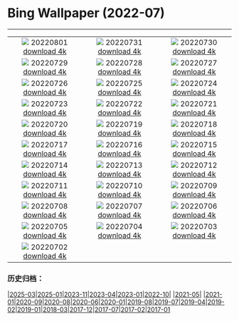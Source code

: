 # Bing Wallpaper (2022-07)
**************
| | | |
| :----: | :----: | :----: |
| ![](https://www.bing.com/th?id=OHR.LavaTube_JA-JP6207064474_1920x1080.jpg) 20220801 [download 4k](https://www.bing.com/th?id=OHR.LavaTube_JA-JP6207064474_UHD.jpg) | ![](https://www.bing.com/th?id=OHR.NoctilucentClouds_JA-JP9025198209_1920x1080.jpg) 20220731 [download 4k](https://www.bing.com/th?id=OHR.NoctilucentClouds_JA-JP9025198209_UHD.jpg) | ![](https://www.bing.com/th?id=OHR.FiordlandRainforest_JA-JP5905078657_1920x1080.jpg) 20220730 [download 4k](https://www.bing.com/th?id=OHR.FiordlandRainforest_JA-JP5905078657_UHD.jpg) |
| ![](https://www.bing.com/th?id=OHR.FourTigresses_JA-JP4916846920_1920x1080.jpg) 20220729 [download 4k](https://www.bing.com/th?id=OHR.FourTigresses_JA-JP4916846920_UHD.jpg) | ![](https://www.bing.com/th?id=OHR.LongsPeak_JA-JP5769935793_1920x1080.jpg) 20220728 [download 4k](https://www.bing.com/th?id=OHR.LongsPeak_JA-JP5769935793_UHD.jpg) | ![](https://www.bing.com/th?id=OHR.NabateanTomb_JA-JP6117554493_1920x1080.jpg) 20220727 [download 4k](https://www.bing.com/th?id=OHR.NabateanTomb_JA-JP6117554493_UHD.jpg) |
| ![](https://www.bing.com/th?id=OHR.MangroveDay_JA-JP5848497715_1920x1080.jpg) 20220726 [download 4k](https://www.bing.com/th?id=OHR.MangroveDay_JA-JP5848497715_UHD.jpg) | ![](https://www.bing.com/th?id=OHR.MGRBrighton_JA-JP6057857320_1920x1080.jpg) 20220725 [download 4k](https://www.bing.com/th?id=OHR.MGRBrighton_JA-JP6057857320_UHD.jpg) | ![](https://www.bing.com/th?id=OHR.AmeliaEarhart_JA-JP6227711829_1920x1080.jpg) 20220724 [download 4k](https://www.bing.com/th?id=OHR.AmeliaEarhart_JA-JP6227711829_UHD.jpg) |
| ![](https://www.bing.com/th?id=OHR.Marine2022_JA-JP5885363706_1920x1080.jpg) 20220723 [download 4k](https://www.bing.com/th?id=OHR.Marine2022_JA-JP5885363706_UHD.jpg) | ![](https://www.bing.com/th?id=OHR.SGIMontenegro_JA-JP5996525545_1920x1080.jpg) 20220722 [download 4k](https://www.bing.com/th?id=OHR.SGIMontenegro_JA-JP5996525545_UHD.jpg) | ![](https://www.bing.com/th?id=OHR.AbbeyGardens_JA-JP6027741904_1920x1080.jpg) 20220721 [download 4k](https://www.bing.com/th?id=OHR.AbbeyGardens_JA-JP6027741904_UHD.jpg) |
| ![](https://www.bing.com/th?id=OHR.MoonPhases_JA-JP6461920698_1920x1080.jpg) 20220720 [download 4k](https://www.bing.com/th?id=OHR.MoonPhases_JA-JP6461920698_UHD.jpg) | ![](https://www.bing.com/th?id=OHR.FraueninselChiemsee_JA-JP6187258769_1920x1080.jpg) 20220719 [download 4k](https://www.bing.com/th?id=OHR.FraueninselChiemsee_JA-JP6187258769_UHD.jpg) | ![](https://www.bing.com/th?id=OHR.OmijimaIsland_JA-JP6290388173_1920x1080.jpg) 20220718 [download 4k](https://www.bing.com/th?id=OHR.OmijimaIsland_JA-JP6290388173_UHD.jpg) |
| ![](https://www.bing.com/th?id=OHR.CoyoteButtes_JA-JP6148976846_1920x1080.jpg) 20220717 [download 4k](https://www.bing.com/th?id=OHR.CoyoteButtes_JA-JP6148976846_UHD.jpg) | ![](https://www.bing.com/th?id=OHR.AmericanGoldfinch_JA-JP6087714657_1920x1080.jpg) 20220716 [download 4k](https://www.bing.com/th?id=OHR.AmericanGoldfinch_JA-JP6087714657_UHD.jpg) | ![](https://www.bing.com/th?id=OHR.Arrone_JA-JP5086425907_1920x1080.jpg) 20220715 [download 4k](https://www.bing.com/th?id=OHR.Arrone_JA-JP5086425907_UHD.jpg) |
| ![](https://www.bing.com/th?id=OHR.Himawari2022_JA-JP2030278950_1920x1080.jpg) 20220714 [download 4k](https://www.bing.com/th?id=OHR.Himawari2022_JA-JP2030278950_UHD.jpg) | ![](https://www.bing.com/th?id=OHR.BasaltGiants_JA-JP1991295245_1920x1080.jpg) 20220713 [download 4k](https://www.bing.com/th?id=OHR.BasaltGiants_JA-JP1991295245_UHD.jpg) | ![](https://www.bing.com/th?id=OHR.HecetaHead_JA-JP2098745084_1920x1080.jpg) 20220712 [download 4k](https://www.bing.com/th?id=OHR.HecetaHead_JA-JP2098745084_UHD.jpg) |
| ![](https://www.bing.com/th?id=OHR.BarcelonaPop_JA-JP1555668072_1920x1080.jpg) 20220711 [download 4k](https://www.bing.com/th?id=OHR.BarcelonaPop_JA-JP1555668072_UHD.jpg) | ![](https://www.bing.com/th?id=OHR.OludenizTurkey_JA-JP1393476084_1920x1080.jpg) 20220710 [download 4k](https://www.bing.com/th?id=OHR.OludenizTurkey_JA-JP1393476084_UHD.jpg) | ![](https://www.bing.com/th?id=OHR.PortAventura_JA-JP0720127309_1920x1080.jpg) 20220709 [download 4k](https://www.bing.com/th?id=OHR.PortAventura_JA-JP0720127309_UHD.jpg) |
| ![](https://www.bing.com/th?id=OHR.DolomitesMW_JA-JP0311811779_1920x1080.jpg) 20220708 [download 4k](https://www.bing.com/th?id=OHR.DolomitesMW_JA-JP0311811779_UHD.jpg) | ![](https://www.bing.com/th?id=OHR.Tanabata2022_JA-JP0266841642_1920x1080.jpg) 20220707 [download 4k](https://www.bing.com/th?id=OHR.Tanabata2022_JA-JP0266841642_UHD.jpg) | ![](https://www.bing.com/th?id=OHR.KissingPuffins_JA-JP0213106648_1920x1080.jpg) 20220706 [download 4k](https://www.bing.com/th?id=OHR.KissingPuffins_JA-JP0213106648_UHD.jpg) |
| ![](https://www.bing.com/th?id=OHR.SharavatiBridge_JA-JP0166437440_1920x1080.jpg) 20220705 [download 4k](https://www.bing.com/th?id=OHR.SharavatiBridge_JA-JP0166437440_UHD.jpg) | ![](https://www.bing.com/th?id=OHR.SummerDogs_JA-JP0110814838_1920x1080.jpg) 20220704 [download 4k](https://www.bing.com/th?id=OHR.SummerDogs_JA-JP0110814838_UHD.jpg) | ![](https://www.bing.com/th?id=OHR.Surfin2022_JA-JP9036784881_1920x1080.jpg) 20220703 [download 4k](https://www.bing.com/th?id=OHR.Surfin2022_JA-JP9036784881_UHD.jpg) |
| ![](https://www.bing.com/th?id=OHR.FannetteIsland_JA-JP8998192939_1920x1080.jpg) 20220702 [download 4k](https://www.bing.com/th?id=OHR.FannetteIsland_JA-JP8998192939_UHD.jpg) |  |  |

### 历史归档：

|[2025-03](bing/2025-03/2025-03.md)|[2025-01](bing/2025-01/2025-01.md)|[2023-11](bing/2023-11/2023-11.md)|[2023-04](bing/2023-04/2023-04.md)|[2023-01](bing/2023-01/2023-01.md)|[2022-10](bing/2022-10/2022-10.md)|
|[2021-05](bing/2021-05/2021-05.md)|
|[2021-01](bing/2021-01/2021-01.md)|[2020-09](bing/2020-09/2020-09.md)|[2020-08](bing/2020-08/2020-08.md)|[2020-06](bing/2020-06/2020-06.md)|[2020-01](bing/2020-01/2020-01.md)|[2019-08](bing/2019-08/2019-08.md)|[2019-07](bing/2019-07/2019-07.md)|[2019-04](bing/2019-04/2019-04.md)|[2019-02](bing/2019-02/2019-02.md)|[2019-01](bing/2019-01/2019-01.md)|[2018-03](bing/2018-03/2018-03.md)|[2017-12](bing/2017-12/2017-12.md)|[2017-07](bing/2017-07/2017-07.md)|[2017-02](bing/2017-02/2017-02.md)|[2017-01](bing/2017-01/2017-01.md)